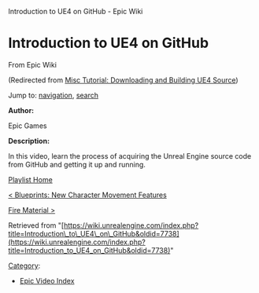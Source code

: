 Introduction to UE4 on GitHub - Epic Wiki              

Introduction to UE4 on GitHub
=============================

From Epic Wiki

(Redirected from [Misc Tutorial: Downloading and Building UE4 Source](/index.php?title=Misc_Tutorial:_Downloading_and_Building_UE4_Source&redirect=no "Misc Tutorial: Downloading and Building UE4 Source"))

Jump to: [navigation](#mw-navigation), [search](#p-search)

  

**Author:**

Epic Games

**Description:**

In this video, learn the process of acquiring the Unreal Engine source code from GitHub and getting it up and running.

  

[Playlist Home](/Category:Epic_Video_Playlists "Category:Epic Video Playlists")

[< Blueprints: New Character Movement Features](/Blueprints:_New_Character_Movement_Features "Blueprints: New Character Movement Features")

[Fire Material >](/Fire_Material_in_Unreal_Engine_4 "Fire Material in Unreal Engine 4")

Retrieved from "[https://wiki.unrealengine.com/index.php?title=Introduction\_to\_UE4\_on\_GitHub&oldid=7738](https://wiki.unrealengine.com/index.php?title=Introduction_to_UE4_on_GitHub&oldid=7738)"

[Category](/Special:Categories "Special:Categories"):

*   [Epic Video Index](/index.php?title=Category:Epic_Video_Index&action=edit&redlink=1 "Category:Epic Video Index (page does not exist)")